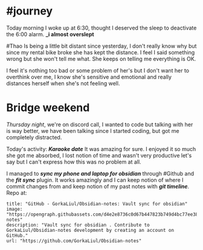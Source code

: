 # #journey 

Today morning I woke up at 6:30, thought I deserved the sleep to deactivate the 6:00 alarm. **_i almost overslept** 

#Thao Is being a little bit distant since yesterday, I don't really know why but since my rental bike broke she has kept the distance. 
[]()
I feel I said something wrong but she won't tell me what. She keeps on telling me everything is OK. 

I feel it's nothing too bad or some problem of her's but I don't want her to overthink over me, I know she's sensitive and emotional and really distances herself when she's not feeling well.
# Bridge weekend 

*Thursday night*, we're on discord call, I wanted to code but talking with her is way better, we have been talking since I started coding, but got me completely distracted. 

Today's activity: __*Karaoke date*__ It was amazing for sure. I enjoyed it so much she got me absorbed, I lost notion of time and wasn't very productive let's say but I can't express how this was no problem at all. 

I managed to __*sync my phone and laptop for obsidian*__  through #Github and the __*fit sync*__ plugin. It works amazingly and I can keep notion of where I commit changes from and keep notion of my past notes with __*git timeline*__. Repo at: 
```embed
title: "GitHub - GorkaLiul/Obsidian-notes: Vault sync for obsidian"
image: "https://opengraph.githubassets.com/d4e2e8736c0d67b447823b749d4bc77ee38e5d78d7b3ff2451f767a03d2db06b/GorkaLiul/Obsidian-notes"
description: "Vault sync for obsidian . Contribute to GorkaLiul/Obsidian-notes development by creating an account on GitHub."
url: "https://github.com/GorkaLiul/Obsidian-notes"
```
[](https://github.com/GorkaLiul/Obsidian-notes)




